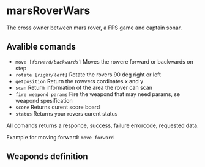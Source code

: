 # marsRoverWars

The cross owner between mars rover, a FPS game and captain sonar.


## Avalible comands
* `move [`*`forward/backwards`*`]` Moves the rowere forward or backwards on step
* `rotate [`*`right/left`*`]` Rotate the rovers 90 deg right or left
* `getposition` Return the rowvers cordinates x and y
* `scan` Return information of the area the rover can scan
* `fire weapond params` Fire the weapond that may need params, se weapond spesification
* `score` Returns curent score board
* `status` Returns your rovers curent status

All comands returns a responce, success, failure errorcode, requested data.

Example for moving forward: `move forward`

## Weaponds definition
